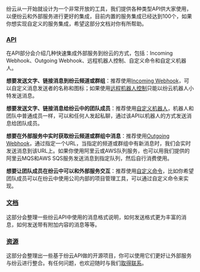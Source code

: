 纷云从一开始就设计为一个非常开放的工具，我们提供各种类型API供大家使用，以便纷云和外部服务进行更好的集成，目前内置的服务集成已经达到100个，如果你想实现自定义的服务集成，希望这部分文档对你有所帮助。

### [API](api.md)
在API部分会介绍几种快速集成外部服务到纷云的方式，包括：Incoming Webhook、Outgoing Webhook、远程机器人控制、自定义命令和自定义机器人。

**想要发送文字、链接消息到纷云频道或群组**：推荐使用[Incoming Webhook](api/incoming.md)，可以自定义消息发送者的名称和图标；如果使用[远程机器人控制](api/remote.md)只能以纷云机器人小特发送消息。

**想要发送文字、链接消息给纷云中的团队成员**：推荐使用[自定义机器人](api/custombot.md)，机器人和团队中普通成员一样，可以和任何人发起私聊，通过该API以机器人的方式发送消息给团队成员。

**想要在外部服务中实时获取纷云频道或群组中消息**：推荐使用[Outgoing Webhook](api/outgoing.md)，通过指定一个URL，当指定的频道或群组中有新消息时，我们会实时发送消息到该URL上。如果你使用阿里云或AWS队列服务，也可以用我们提供的阿里云MQS和AWS SQS服务发送消息到指定队列，然后自行消费使用。

**想要让团队成员在纷云中可以和外部服务交互**：推荐使用[自定义命令](api/command.md)，比如你希望团队成员可以在纷云中使用公司内部的项目管理工具，可以通过自定义命令来实现。

### [文档](doc.md)

这部分会整理一些纷云API中使用的消息格式说明，如何发送格式更为丰富的消息，如何发送带有附加内容的消息等等。


### [资源](resource.md)

这部分会整理出一些基于纷云API做的开源项目，你可以使用它们更好让外部服务与纷云进行整合。有任何问题，也欢迎随时与我们[取得联系](resource/support.md)。